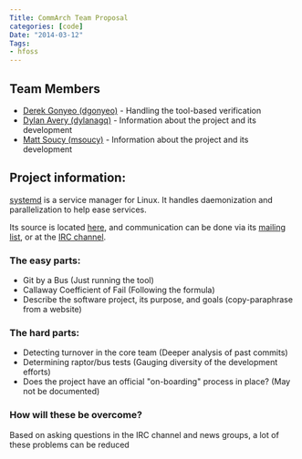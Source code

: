 ```yaml
---
Title: CommArch Team Proposal
categories: [code]
Date: "2014-03-12"
Tags:
- hfoss
---
```


## Team Members

- [Derek Gonyeo (dgonyeo)](http://blog.gonyeo.com) - Handling the tool-based verification
- [Dylan Avery (dylanagq)](http://dxa4481.wordpress.com) - Information about the project and its development 
- [Matt Soucy (msoucy)](http://msoucy.me) - Information about the project and its development 

## Project information:

[systemd](http://www.freedesktop.org/wiki/Software/systemd/) is a service manager for Linux. It handles daemonization and parallelization to help ease services.

Its source is located [here](http://cgit.freedesktop.org/systemd), and communication can be done via its [mailing list](http://lists.freedesktop.org/mailman/listinfo/systemd-devel), or at the [IRC channel](irc://irc.freenode.net/systemd).

### The easy parts:

- Git by a Bus (Just running the tool)
- Callaway Coefficient of Fail (Following the formula)
- Describe the software project, its purpose, and goals (copy-paraphrase from a website)

### The hard parts:

- Detecting turnover in the core team (Deeper analysis of past commits)
- Determining raptor/bus tests (Gauging diversity of the development efforts)
- Does the project have an official "on-boarding" process in place? (May not be documented)

### How will these be overcome?

Based on asking questions in the IRC channel and news groups, a lot of these problems can be reduced
